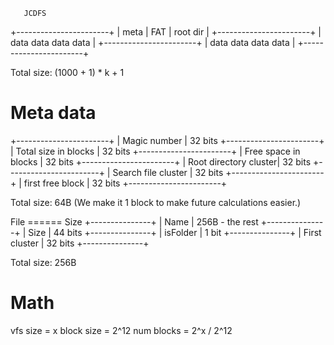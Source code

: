        JCDFS
+-----------------------+
| meta | FAT | root dir |
+-----------------------+
|  data data data data  |
+-----------------------+
|  data data data data  |
+-----------------------+

Total size: (1000 + 1) * k + 1

Meta data
===========
+-----------------------+
| Magic number          | 32 bits
+-----------------------+
| Total size in blocks  | 32 bits
+-----------------------+
| Free space in blocks  | 32 bits
+-----------------------+
| Root directory cluster| 32 bits
+-----------------------+
| Search file cluster   | 32 bits
+-----------------------+
| first free block      | 32 bits
+-----------------------+

Total size: 64B (We make it 1 block to make future calculations easier.)


File
======            Size
+---------------+
| Name          | 256B - the rest
+---------------+
| Size          | 44 bits
+---------------+
| isFolder      | 1 bit
+---------------+
| First cluster | 32 bits
+---------------+

Total size: 256B


Math
======
vfs size = x
block size = 2^12
num blocks = 2^x / 2^12

